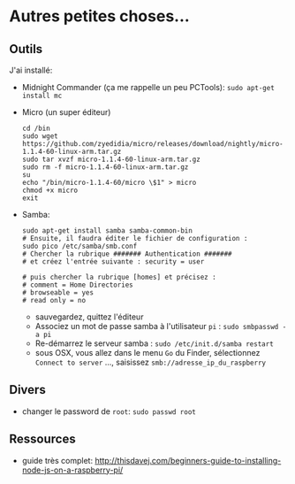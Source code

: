 # Autres petites choses...

## Outils

J'ai installé:

- Midnight Commander (ça me rappelle un peu PCTools): `sudo apt-get install mc`
- Micro (un super éditeur)

  ``` shell
  cd /bin
  sudo wget https://github.com/zyedidia/micro/releases/download/nightly/micro-1.1.4-60-linux-arm.tar.gz
  sudo tar xvzf micro-1.1.4-60-linux-arm.tar.gz
  sudo rm -f micro-1.1.4-60-linux-arm.tar.gz
  su
  echo "/bin/micro-1.1.4-60/micro \$1" > micro
  chmod +x micro
  exit
  ```

- Samba:

  ```shell
  sudo apt-get install samba samba-common-bin
  # Ensuite, il faudra éditer le fichier de configuration :
  sudo pico /etc/samba/smb.conf
  # Chercher la rubrique ####### Authentication #######
  # et créez l'entrée suivante : security = user

  # puis chercher la rubrique [homes] et précisez :
  # comment = Home Directories
  # browseable = yes
  # read only = no
  ```
  - sauvegardez, quittez l'éditeur
  - Associez un mot de passe samba à l'utilisateur `pi` : `sudo smbpasswd -a pi`
  - Re-démarrez le serveur samba : `sudo /etc/init.d/samba restart`
  - sous OSX, vous allez dans le menu `Go` du Finder, sélectionnez `Connect to server` ..., saisissez `smb://adresse_ip_du_raspberry`


## Divers

- changer le password de `root`: `sudo passwd root`

## Ressources

- guide très complet: http://thisdavej.com/beginners-guide-to-installing-node-js-on-a-raspberry-pi/
